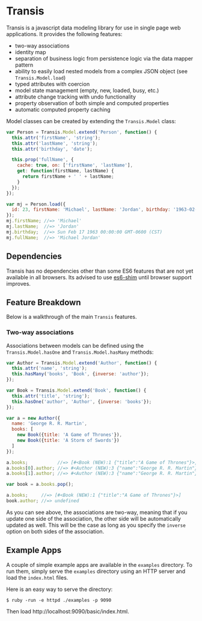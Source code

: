 # Transis

Transis is a javascript data modeling library for use in single page web applications. It provides
the following features:

* two-way associations
* identity map
* separation of business logic from persistence logic via the data mapper pattern
* ability to easily load nested models from a complex JSON object (see `Transis.Model.load`)
* typed attributes with coercion
* model state management (empty, new, loaded, busy, etc.)
* attribute change tracking with undo functionality
* property observation of both simple and computed properties
* automatic computed property caching

Model classes can be created by extending the `Transis.Model` class:

```javascript
var Person = Transis.Model.extend('Person', function() {
  this.attr('firstName', 'string');
  this.attr('lastName', 'string');
  this.attr('birthday', 'date');

  this.prop('fullName', {
    cache: true, on: ['firstName', 'lastName'],
    get: function(firstName, lastName) {
      return firstName + ' ' + lastName;
    }
  });
});

var mj = Person.load({
  id: 23, firstName: 'Michael', lastName: 'Jordan', birthday: '1963-02-17'
});
mj.firstName; //=> 'Michael'
mj.lastName;  //=> 'Jordan'
mj.birthday;  //=> Sun Feb 17 1963 00:00:00 GMT-0600 (CST)
mj.fullName;  //=> 'Michael Jordan'
```

## Dependencies

Transis has no dependencies other than some ES6 features that are not yet available in all browsers.
Its advised to use [es6-shim](https://github.com/paulmillr/es6-shim/) until browser support
improves.

## Feature Breakdown

Below is a walkthrough of the main `Transis` features.

### Two-way associations

Associations between models can be defined using the `Transis.Model.hasOne` and
`Transis.Model.hasMany` methods:

```javascript
var Author = Transis.Model.extend('Author', function() {
  this.attr('name', 'string');
  this.hasMany('books', 'Book', {inverse: 'author'});
});

var Book = Transis.Model.extend('Book', function() {
  this.attr('title', 'string');
  this.hasOne('author', 'Author', {inverse: 'books'});
});

var a = new Author({
  name: 'George R. R. Martin',
  books: [
    new Book({title: 'A Game of Thrones'}),
    new Book({title: 'A Storm of Swords'})
  ]
});

a.books;           //=> [#<Book (NEW):1 {"title":"A Game of Thrones"}>, #<Book (NEW):2 {"title":"A Storm of Swords"}>]
a.books[0].author; //=> #<Author (NEW):3 {"name":"George R. R. Martin"}>
a.books[1].author; //=> #<Author (NEW):3 {"name":"George R. R. Martin"}>

var book = a.books.pop();

a.books;     //=> [#<Book (NEW):1 {"title":"A Game of Thrones"}>]
book.author; //=> undefined
```

As you can see above, the associations are two-way, meaning that if you update one side of the
association, the other side will be automatically updated as well. This will be the case as long
as you specify the `inverse` option on both sides of the association.

## Example Apps

A couple of simple example apps are available in the `examples` directory. To run them, simply serve
the `examples` directory using an HTTP server and load the `index.html` files.

Here is an easy way to serve the directory:

```
$ ruby -run -e httpd ./examples -p 9090
```

Then load http://localhost:9090/basic/index.html.

